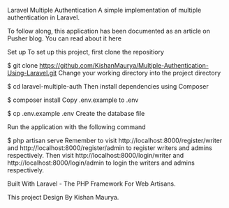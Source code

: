 
Laravel Multiple Authentication
A simple implementation of multiple authentication in Laravel.

To follow along, this application has been documented as an article on Pusher blog. You can read about it here

Set up
To set up this project, first clone the repositiory

$ git clone https://github.com/KishanMaurya/Multiple-Authentication-Using-Laravel.git
Change your working directory into the project directory

$ cd laravel-multiple-auth
Then install dependencies using Composer

$ composer install
Copy .env.example to .env

$ cp .env.example .env
Create the database file

Run the application with the following command

$ php artisan serve
Remember to visit http://localhost:8000/register/writer and http://localhost:8000/register/admin to register writers and admins respectively. Then visit http://localhost:8000/login/writer and http://localhost:8000/login/admin to login the writers and admins respectively.

Built With
Laravel - The PHP Framework For Web Artisans.

This project Design By Kishan Maurya.
